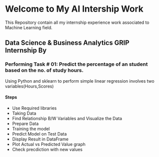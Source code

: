 # Welcome to My AI Intership Work

This Repository contain all my internship experience work associated to Machine Learning field.

## Data Science & Business Analytics GRIP Internship By 
### Performing Task # 01: Predict the percentage of an student based on the no. of study hours.

Using Python and sklearn to perform simple linear regression involves two variables(Hours,Scores)

#### Steps
  - Use Required libraries
  - Taking Data
  - Find Relationship B/W Variables and Visualize the Data
  - Prepare Data
  - Training the model
  - Predict Model on Test Data
  - Display Result in DataFrame
  - Plot Actual vs Predicted Value graph
  - Check precdiction with new values
